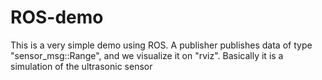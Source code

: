 # ROS-demo
This is a very simple demo using ROS. A publisher publishes data of type "sensor_msg::Range", and we visualize it on "rviz". Basically it is a simulation of the ultrasonic sensor
